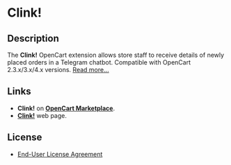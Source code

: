 # Clink!

## Description
The **Clink!** OpenCart extension allows store staff to receive details of newly placed orders in a Telegram chatbot. Compatible with OpenCart 2.3.x/3.x/4.x versions. [Read more...](./module)

## Links
* **Clink!** on [**OpenCart Marketplace**](https://www.opencart.com/index.php?route=marketplace/extension/info&extension_id=46469).
* [**Clink!**](https://www.ocmod.space/clink) web page.

## License
* [End-User License Agreement](EULA.txt)

